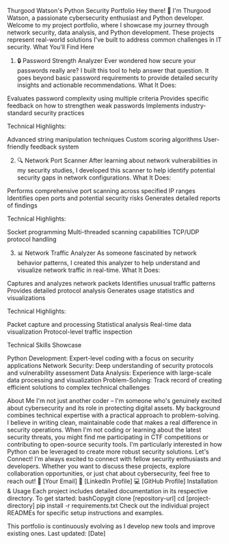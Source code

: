 Thurgood Watson's Python Security Portfolio
Hey there! 👋 I'm Thurgood Watson, a passionate cybersecurity enthusiast and Python developer. Welcome to my project portfolio, where I showcase my journey through network security, data analysis, and Python development. These projects represent real-world solutions I've built to address common challenges in IT security.
What You'll Find Here
1. 🔒 Password Strength Analyzer
Ever wondered how secure your passwords really are? I built this tool to help answer that question. It goes beyond basic password requirements to provide detailed security insights and actionable recommendations.
What It Does:

Evaluates password complexity using multiple criteria
Provides specific feedback on how to strengthen weak passwords
Implements industry-standard security practices

Technical Highlights:

Advanced string manipulation techniques
Custom scoring algorithms
User-friendly feedback system

2. 🔍 Network Port Scanner
After learning about network vulnerabilities in my security studies, I developed this scanner to help identify potential security gaps in network configurations.
What It Does:

Performs comprehensive port scanning across specified IP ranges
Identifies open ports and potential security risks
Generates detailed reports of findings

Technical Highlights:

Socket programming
Multi-threaded scanning capabilities
TCP/UDP protocol handling

3. 📊 Network Traffic Analyzer
As someone fascinated by network behavior patterns, I created this analyzer to help understand and visualize network traffic in real-time.
What It Does:

Captures and analyzes network packets
Identifies unusual traffic patterns
Provides detailed protocol analysis
Generates usage statistics and visualizations

Technical Highlights:

Packet capture and processing
Statistical analysis
Real-time data visualization
Protocol-level traffic inspection

Technical Skills Showcase

Python Development: Expert-level coding with a focus on security applications
Network Security: Deep understanding of security protocols and vulnerability assessment
Data Analysis: Experience with large-scale data processing and visualization
Problem-Solving: Track record of creating efficient solutions to complex technical challenges

About Me
I'm not just another coder – I'm someone who's genuinely excited about cybersecurity and its role in protecting digital assets. My background combines technical expertise with a practical approach to problem-solving. I believe in writing clean, maintainable code that makes a real difference in security operations.
When I'm not coding or learning about the latest security threats, you might find me participating in CTF competitions or contributing to open-source security tools. I'm particularly interested in how Python can be leveraged to create more robust security solutions.
Let's Connect!
I'm always excited to connect with fellow security enthusiasts and developers. Whether you want to discuss these projects, explore collaboration opportunities, or just chat about cybersecurity, feel free to reach out!
📧 [Your Email]
🔗 [LinkedIn Profile]
💻 [GitHub Profile]
Installation & Usage
Each project includes detailed documentation in its respective directory. To get started:
bashCopygit clone [repository-url]
cd [project-directory]
pip install -r requirements.txt
Check out the individual project READMEs for specific setup instructions and examples.

This portfolio is continuously evolving as I develop new tools and improve existing ones. Last updated: [Date]
